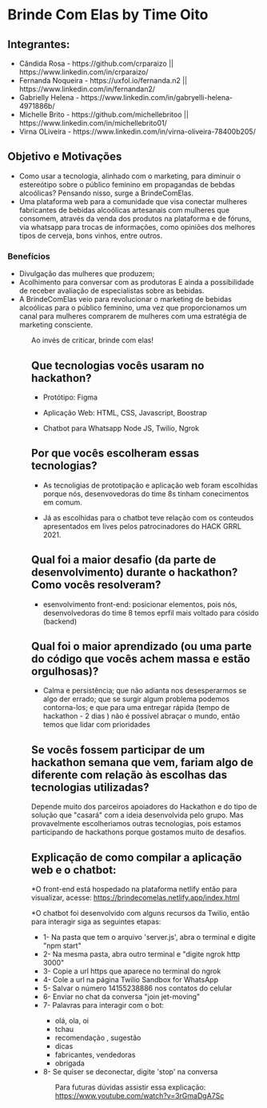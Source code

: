 # <h1> Brinde Com Elas by Time Oito </h1>

<h2>Integrantes:</h2>
<ul>
<li> Cândida Rosa - https://github.com/crparaizo || https://www.linkedin.com/in/crparaizo/ </li>
<li> Fernanda Noqueira - https://uxfol.io/fernanda.n2  ||  https://www.linkedin.com/in/fernandan2/ </li>
<li> Gabrielly Helena - https://www.linkedin.com/in/gabryelli-helena-4971886b/ </li>
<li> Michelle Brito - https://github.com/michellebritoo  ||  https://www.linkedin.com/in/michellebrito01/ </li>
<li> Virna OLiveira - https://www.linkedin.com/in/virna-oliveira-78400b205/ </li>
</ul>

## Objetivo e Motivações
- Como usar a tecnologia, alinhado com o marketing, para diminuir o estereótipo sobre o público feminino em propagandas de bebdas alcoólicas? Pensando nisso, surge a BrindeComElas. 
- Uma plataforma web para a comunidade que visa conectar mulheres fabricantes de bebidas alcoólicas artesanais com mulheres que consomem, através da venda dos produtos na plataforma e de fóruns, via whatsapp para trocas de informações, como opiniões dos melhores tipos de cerveja, bons vinhos, entre outros. 

<h3> Benefícios </h3>

<ul> 
<li> Divulgação das mulheres que produzem; </li>
<li> Acolhimento para conversar com as produtoras E ainda a possibilidade de receber avaliação de especialistas sobre as bebidas. </li>
<li> A BrindeComElas veio para revolucionar o marketing de bebidas alcoólicas para o público feminino, uma vez que proporcionamos um canal para mulheres comprarem de mulheres com uma estratégia de marketing consciente. </li>
<ul>
  
Ao invés de criticar, brinde com elas!

## Que tecnologias vocês usaram no hackathon?
- Protótipo:
Figma

- Aplicação Web:
HTML, CSS, Javascript, Boostrap

- Chatbot para Whatsapp
Node JS, Twilio, Ngrok

## Por que vocês escolheram essas tecnologias?
- As tecnoligias de prototipação e aplicação web foram escolhidas porque nós, desenvovedoras do time 8s tinham conecimentos em comum.

- Já as escolhidas para o chatbot teve relação com os conteudos apresentados em lives pelos patrocinadores do HACK GRRL 2021.

## Qual foi a maior desafio (da parte de desenvolvimento) durante o hackathon? Como vocês resolveram?
- esenvolvimento front-end: posicionar elementos, pois nós, desenvolvedoras do time 8 temos eprfil mais voltado para cósido (backend)

## Qual foi o maior aprendizado (ou uma parte do código que vocês achem massa e estão orgulhosas)?
- Calma e persistência; que não adianta nos desesperarmos se algo der errado; que se surgir algum problema 
podemos contorna-los; e que para uma entregar rápida (tempo de hackathon - 2 dias ) não é possível abraçar o mundo, então temos que lidar com
prioridades

## Se vocês fossem participar de um hackathon semana que vem, fariam algo de diferente com relação às escolhas das tecnologias utilizadas?
Depende muito dos parceiros apoiadores do Hackathon e do tipo de solução que "casará" com a ideia desenvolvida pelo grupo. 
Mas provavelmente escolheriamos outras tecnologias, pois estamos participando de hackathons porque gostamos muito de desafios.



## Explicação de como compilar a aplicação web e o chatbot:

*O front-end está hospedado na plataforma netlify então para visualizar, acesse: https://brindecomelas.netlify.app/index.html

*O chatbot foi desenvolvido com alguns recursos da Twilio, então para interagir siga as seguintes etapas:

<ul>
<li> 1- Na pasta que tem o arquivo 'server.js', abra o terminal e digite "npm start" </li>
<li> 2- Na mesma pasta, abra outro terminal e "digite ngrok http 3000" </li>
<li> 3- Copie a url https que aparece no terminal do ngrok </li>
<li> 4- Cole a url na página Twilio Sandbox for WhatsApp </li>
<li> 5- Salvar o número 14155238886 nos contatos do celular </li>
<li> 6- Enviar no chat da conversa "join jet-moving" </li>
<li> 7- Palavras para interagir com o bot: </li>

<ul>
<li> olá, ola, oi </li>
<li> tchau </li>
<li> recomendação , sugestão </li>
<li >dicas </li>
<li> fabricantes, vendedoras </li>
<li> obrigada </li>
</ul>

<li> 8- Se quiser se deconectar, digite 'stop' na conversa </li>
<ul>

Para futuras dúvidas assistir essa explicação: https://www.youtube.com/watch?v=3rGmaDgA7Sc
